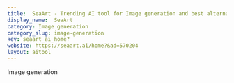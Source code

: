 ```yaml
---
title:  SeaArt - Trending AI tool for Image generation and best alternatives
display_name:  SeaArt
category: Image generation
category_slug: image-generation
key: seaart_ai_home?
website: https://seaart.ai/home?&ad=570204
layout: aitool
---
```


Image generation
